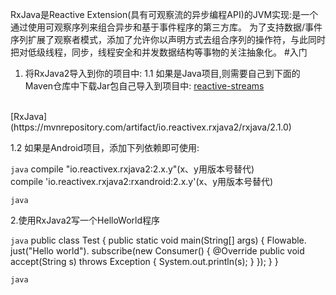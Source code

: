 RxJava是Reactive Extension(具有可观察流的异步编程API)的JVM实现:是一个通过使用可观察序列来组合异步和基于事件程序的第三方库。
为了支持数据/事件序列扩展了观察者模式，添加了允许你以声明方式去组合序列的操作符，与此同时把对低级线程，同步，线程安全和并发数据结构等事物的关注抽象化。
#入门
1. 将RxJava2导入到你的项目中:
1.1 如果是Java项目,则需要自己到下面的Maven仓库中下载Jar包自己导入到项目中:
[reactive-streams](https://mvnrepository.com/artifact/org.reactivestreams/reactive-streams/1.0.0)
<br>
[RxJava](https://mvnrepository.com/artifact/io.reactivex.rxjava2/rxjava/2.1.0)

1.2 如果是Android项目，添加下列依赖即可使用:


```java```
compile "io.reactivex.rxjava2:2.x.y"(x、y用版本号替代)
<br>
compile 'io.reactivex.rxjava2:rxandroid:2.x.y'(x、y用版本号替代)

```java```


2.使用RxJava2写一个HelloWorld程序


```java```
public class Test {
    public static void main(String[] args) {
        Flowable.
                just("Hello world").
                subscribe(new Consumer<String>() {
            @Override
            public void accept(String s) throws Exception {
                System.out.println(s);
            }
        });
    }
}


```java```




